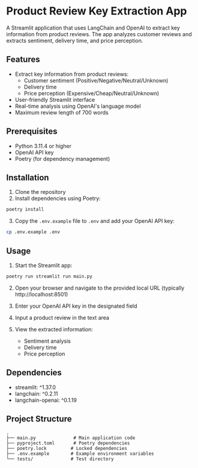 # Product Review Key Extraction App

A Streamlit application that uses LangChain and OpenAI to extract key information from product reviews. The app analyzes customer reviews and extracts sentiment, delivery time, and price perception.

## Features

- Extract key information from product reviews:
  - Customer sentiment (Positive/Negative/Neutral/Unknown)
  - Delivery time
  - Price perception (Expensive/Cheap/Neutral/Unknown)
- User-friendly Streamlit interface
- Real-time analysis using OpenAI's language model
- Maximum review length of 700 words

## Prerequisites

- Python 3.11.4 or higher
- OpenAI API key
- Poetry (for dependency management)

## Installation

1. Clone the repository
2. Install dependencies using Poetry:

```bash
poetry install
```

3. Copy the `.env.example` file to `.env` and add your OpenAI API key:

```bash
cp .env.example .env
```

## Usage

1. Start the Streamlit app:

```bash
poetry run streamlit run main.py
```

2. Open your browser and navigate to the provided local URL (typically http://localhost:8501)

3. Enter your OpenAI API key in the designated field

4. Input a product review in the text area

5. View the extracted information:
   - Sentiment analysis
   - Delivery time
   - Price perception

## Dependencies

- streamlit: ^1.37.0
- langchain: ^0.2.11
- langchain-openai: ^0.1.19

## Project Structure

```
.
├── main.py              # Main application code
├── pyproject.toml       # Poetry dependencies
├── poetry.lock         # Locked dependencies
├── .env.example        # Example environment variables
└── tests/              # Test directory
```

